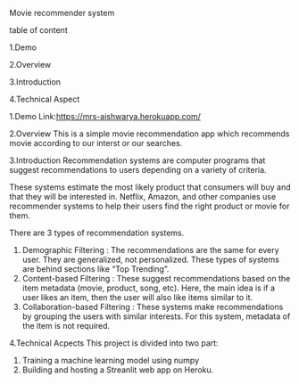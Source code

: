 Movie recommender system

table of content

 1.Demo
	
 2.Overview
 
 3.Introduction
	
 4.Technical Aspect
 
 1.Demo
  Link:https://mrs-aishwarya.herokuapp.com/
 
 2.Overview
  This is a simple movie recommendation app which recommends movie according to our interst or our searches.
 
 3.Introduction
  Recommendation systems are computer programs that suggest recommendations to users depending on a variety of criteria.

   These systems estimate the most likely product that consumers will buy and that they will be interested in. Netflix, Amazon, and other companies use recommender  systems to help their users find the right product or movie for them.
	 
 There are 3 types of recommendation systems.

 1. Demographic Filtering : The recommendations are the same for every user. They are generalized, not personalized. These types of systems are behind sections like “Top Trending”.
 2. Content-based Filtering : These suggest recommendations based on the item metadata (movie, product, song, etc). Here, the main idea is if a user likes an item, then the user will also like items similar to it.
3. Collaboration-based Filtering : These systems make recommendations by grouping the users with similar interests. For this system, metadata of the item is not required. 

4.Technical Acpects
This project is divided into two part:

1. Training a machine learning model using numpy
2. Building and hosting a Streanlit web app on Heroku.
  
 

